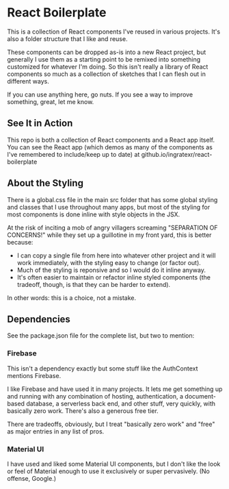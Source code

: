 # React Boilerplate
This is a collection of React components I've reused in various projects.
It's also a folder structure that I like and reuse.

These components can be dropped as-is into a new React project, but generally I
use them as a starting point to be remixed into something customized for
whatever I'm doing. So this isn't really a library of React components so much
as a collection of sketches that I can flesh out in different ways.

If you can use anything here, go nuts. If you see a way to improve something,
great, let me know.

## See It in Action
This repo is both a collection of React components and a React app itself. You
can see the React app (which demos as many of the components as I've 
remembered to include/keep up to date) at github.io/ingratexr/react-boilerplate

## About the Styling
There is a global.css file in the main src folder that has some global styling
and classes that I use throughout many apps, but most of the styling for most
components is done inline with style objects in the JSX.

At the risk of inciting a mob of angry villagers screaming "SEPARATION OF 
CONCERNS!" while they set up a guillotine in my front yard, this is better because:

* I can copy a single file from here into whatever other project and it will work 
immediately, with the styling easy to change (or factor out).
* Much of the styling is reponsive and so I would do it inline anyway.
* It's often easier to maintain or refactor inline styled components (the
tradeoff, though, is that they can be harder to extend).

In other words: this is a choice, not a mistake.

## Dependencies
See the package.json file for the complete list, but two to mention:

### Firebase
This isn't a dependency exactly but some stuff like the AuthContext mentions
Firebase.

I like Firebase and have used it in many projects. It lets me
get something up and running with any combination of hosting,
authentication, a document-based database, a serverless back end, and other
stuff, very quickly, with basically zero work. There's also a generous free
tier.

There are tradeoffs, obviously, but I treat "basically zero work" and "free" as
major entries in any list of pros.

### Material UI
I have used and liked some Material UI components, but I don't like the look or 
feel of Material enough to use it exclusively or super pervasively. (No offense,
Google.)
